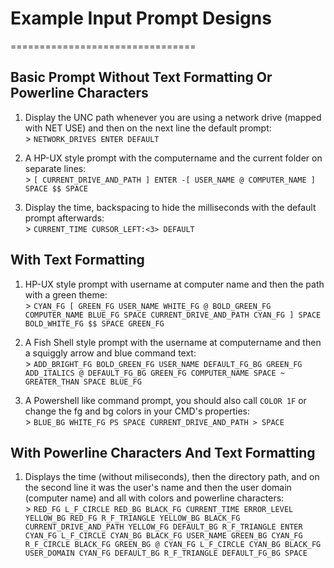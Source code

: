 # Example Input Prompt Designs #
================================

## Basic Prompt Without Text Formatting Or Powerline Characters ##

1. Display the UNC path whenever you are using a network drive (mapped with NET USE) and then on the next line the default prompt:  
         > `NETWORK_DRIVES ENTER DEFAULT`

2. A HP-UX style prompt with the computername and the current folder on separate lines:  
         > `[ CURRENT_DRIVE_AND_PATH ] ENTER -[ USER_NAME @ COMPUTER_NAME ] SPACE $$ SPACE`

3. Display the time, backspacing to hide the milliseconds with the default prompt afterwards:  
         > `CURRENT_TIME CURSOR_LEFT:<3> DEFAULT`

## With Text Formatting ##

1. HP-UX style prompt with username at computer name and then the path with a green theme:  
          > `CYAN_FG [ GREEN_FG USER_NAME WHITE_FG @ BOLD_GREEN_FG COMPUTER_NAME BLUE_FG SPACE CURRENT_DRIVE_AND_PATH CYAN_FG ] SPACE BOLD_WHITE_FG $$ SPACE GREEN_FG`

2. A Fish Shell style prompt with the username at computername and then a squiggly arrow and blue command text:  
          > `ADD_BRIGHT_FG BOLD_GREEN_FG USER_NAME DEFAULT_FG_BG GREEN_FG ADD_ITALICS @ DEFAULT_FG_BG GREEN_FG COMPUTER_NAME SPACE ~ GREATER_THAN SPACE BLUE_FG`

3. A Powershell like command prompt, you should also call `COLOR 1F` or change the fg and bg colors in your CMD's properties:  
          > `BLUE_BG WHITE_FG PS SPACE CURRENT_DRIVE_AND_PATH > SPACE` 

## With Powerline Characters And Text Formatting ##

1. Displays the time (without miliseconds), then the directory path, and on the second line it was the user's name and then the user domain (computer name) and all with colors and powerline characters:  
          > `RED_FG L_F_CIRCLE RED_BG BLACK_FG CURRENT_TIME ERROR_LEVEL YELLOW_BG RED_FG R_F_TRIANGLE YELLOW_BG BLACK_FG CURRENT_DRIVE_AND_PATH YELLOW_FG DEFAULT_BG R_F_TRIANGLE ENTER CYAN_FG L_F_CIRCLE CYAN_BG BLACK_FG USER_NAME GREEN_BG CYAN_FG R_F_CIRCLE BLACK_FG GREEN_BG @ CYAN_FG L_F_CIRCLE CYAN_BG BLACK_FG USER_DOMAIN CYAN_FG DEFAULT_BG R_F_TRIANGLE DEFAULT_FG_BG SPACE`
